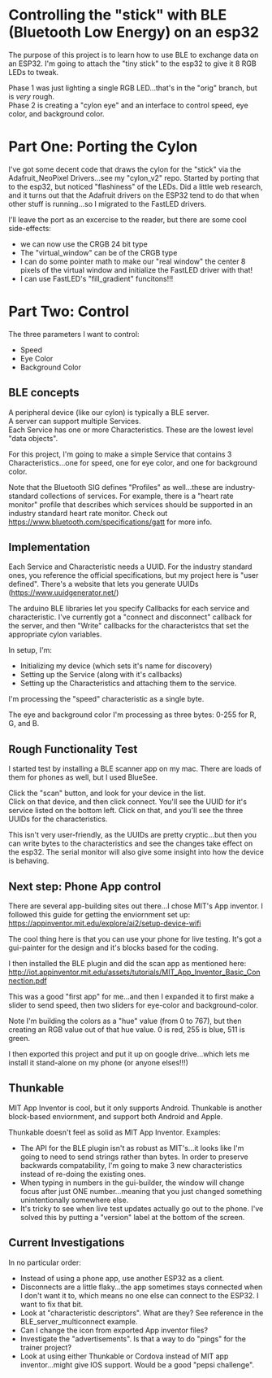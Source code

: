 # Controlling the "stick" with BLE (Bluetooth Low Energy) on an esp32
The purpose of this project is to learn how to use BLE to exchange data on an ESP32.  I'm going to attach the "tiny stick" to the esp32 to give it 8 RGB LEDs to tweak.

Phase 1 was just lighting a single RGB LED...that's in the "orig" branch, but is *very* rough.   
Phase 2 is creating a "cylon eye" and an interface to control speed, eye color, and background color.

# Part One:  Porting the Cylon
I've got some decent code that draws the cylon for the "stick" via the Adafruit_NeoPixel Drivers...see my "cylon_v2" repo.  Started by porting that to the esp32, but noticed "flashiness" of the LEDs.  Did a little web research, and it turns out that the Adafruit drivers on the ESP32 tend to do that when other stuff is running...so I migrated to the FastLED drivers.  

I'll leave the port as an excercise to the reader, but there are some cool side-effects:
* we can now use the CRGB 24 bit type
* The "virtual_window" can be of the CRGB type
* I can do some pointer math to make our "real window" the center 8 pixels of the virtual window and initialize the FastLED driver with that!
* I can use FastLED's "fill_gradient" funcitons!!!

# Part Two:  Control
The three parameters I want to control:
* Speed
* Eye Color
* Background Color

## BLE concepts
A peripheral device (like our cylon) is typically a BLE server.  
A server can support multiple Services.   
Each Service has one or more Characteristics.  These are the lowest level "data objects".

For this project, I'm going to make a simple Service that contains 3 Characteristics...one for speed, one for eye color, and one for background color.

Note that the Bluetooth SIG defines "Profiles" as well...these are industry-standard collections of services.  For example, there is a "heart rate monitor" profile that describes which services should be supported in an industry standard heart rate monitor.  Check out https://www.bluetooth.com/specifications/gatt for more info.

## Implementation
Each Service and Characteristic needs a UUID.  For the industry standard ones, you reference the official specifications, but my project here is "user defined".  There's a website that lets you generate UUIDs (https://www.uuidgenerator.net/)

The arduino BLE libraries let you specify Callbacks for each service and characteristic.  I've currently got a "connect and disconnect" callback for the server, and then "Write" callbacks for the characteristcs that set the appropriate cylon variables.

In setup, I'm:
* Initializing my device (which sets it's name for discovery)
* Setting up the Service (along with it's callbacks)
* Setting up the Characteristics and attaching them to the service.

I'm processing the "speed" characteristic as a single byte.

The eye and background color I'm processing as three bytes:  0-255 for R, G, and B.

## Rough Functionality Test
I started test by installing a BLE scanner app on my mac.  There are loads of them for phones as well, but I used BlueSee.

Click the "scan" button, and look for your device in the list.  
Click on that device, and then click connect.  You'll see the UUID for it's service listed on the bottom left.  Click on that, and you'll see the three UUIDs for the characteristics.  

This isn't very user-friendly, as the UUIDs are pretty cryptic...but then you can write bytes to the characteristics and see the changes take effect on the esp32.  The serial monitor will also give some insight into how the device is behaving.

## Next step:  Phone App control
There are several app-building sites out there...I chose MIT's App inventor.  I followed this guide for getting the enviornment set up:
https://appinventor.mit.edu/explore/ai2/setup-device-wifi

The cool thing here is that you can use your phone for live testing.  It's got a gui-painter for the design and it's blocks based for the coding.

I then installed the BLE plugin and did the scan app as mentioned here:
http://iot.appinventor.mit.edu/assets/tutorials/MIT_App_Inventor_Basic_Connection.pdf

This was a good "first app" for me...and then I expanded it to first make a slider to send speed, then two sliders for eye-color and background-color.

Note I'm building the colors as a "hue" value (from 0 to 767), but then creating an RGB value out of that hue value.
0 is red, 255 is blue, 511 is green.

I then exported this project and put it up on google drive...which lets me install it stand-alone on my phone (or anyone elses!!!)

## Thunkable
MIT App Inventor is cool, but it only supports Android.  Thunkable is another block-based enviornment, and support both Android and Apple.

Thunkable doesn't feel as solid as MIT App Inventor.  Examples:
* The API for the BLE plugin isn't as robust as MIT's...it looks like I'm going to need to send strings rather than bytes.  In order to preserve backwards compatability, I'm going to make 3 new characteristics instead of re-doing the existing ones. 
* When typing in numbers in the gui-builder, the window will change focus after just ONE number...meaning that you just changed something unintentionally somewhere else.
* It's tricky to see when live test updates actually go out to the phone.  I've solved this by putting a "version" label at the bottom of the screen.


## Current Investigations
In no particular order:
* Instead of using a phone app, use another ESP32 as a client.
* Disconnects are a little flaky...the app sometimes stays connected when I don't want it to, which means no one else can connect to the ESP32.  I want to fix that bit.
* Look at "characteristic descriptors".  What are they?  See reference in the BLE_server_multiconnect example.
* Can I change the icon from exported App inventor files?
* Investigate the "advertisements".  Is that a way to do "pings" for the trainer project?
* Look at using either Thunkable or Cordova instead of MIT app inventor...might give IOS support.  Would be a good "pepsi challenge".
